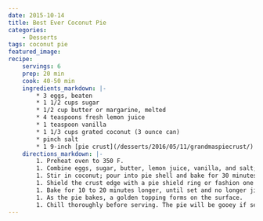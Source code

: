 ```yaml
---
date: 2015-10-14
title: Best Ever Coconut Pie
categories:
    - Desserts
tags: coconut pie
featured_image: 
recipe:
    servings: 6 
    prep: 20 min
    cook: 40-50 min
    ingredients_markdown: |-
        * 3 eggs, beaten
        * 1 1/2 cups sugar
        * 1/2 cup butter or margarine, melted
        * 4 teaspoons fresh lemon juice
        * 1 teaspoon vanilla
        * 1 1/3 cups grated coconut (3 ounce can)
        * pinch salt
        * 1 9-inch [pie crust](/desserts/2016/05/11/grandmaspiecrust/)
    directions_markdown: |-
        1. Preheat oven to 350 F.
        1. Combine eggs, sugar, butter, lemon juice, vanilla, and salt; mix well.
        1. Stir in coconut; pour into pie shell and bake for 30 minutes.
        1. Shield the crust edge with a pie shield ring or fashion one with aluminum foil and place over edge.
        1. Bake for 10 to 20 minutes longer, until set and no longer jiggly.
        1. As the pie bakes, a golden topping forms on the surface.
        1. Chill thoroughly before serving. The pie will be gooey if served at room temperature. Serves 6.
---
```

